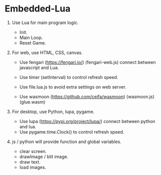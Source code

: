 # Embedded-Lua

1. Use Lua for main program logic.
	- Init.
	- Main Loop.
	- Reset Game.


2. For web, use HTML, CSS, canvas.
	- Use fengari (https://fengari.io/) (fengari-web.js) connect between javascript and Lua.
	- Use timer (setInterval) to control refresh speed.
	- Use file.lua.js to avoid extra settings on web server.

	- Use wasmoon (https://github.com/ceifa/wasmoon) (wasmoon.js) (glue.wasm)


3. For desktop, use Python, lupa, pygame.
	- Use lupa (https://pypi.org/project/lupa/) connect between python and lua.
	- Use pygame.time.Clock()	to control refresh speed.


4. js / python will provide function and global variables.
	- clear screen.
	- drawImage / blit image.
	- draw text.
	- load images.
